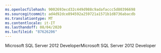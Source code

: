 ```yaml
---
ms.openlocfilehash: 9002693ecd32c449d988c9adafaccc5d80396698
ms.sourcegitcommit: ad4d92dce894592a259721a1571b1d8736abacdb
ms.translationtype: MT
ms.contentlocale: it-IT
ms.lasthandoff: 08/04/2020
ms.locfileid: "87626206"
---
```

<span data-ttu-id="7b559-101">Microsoft SQL Server 2012 Developer</span><span class="sxs-lookup"><span data-stu-id="7b559-101">Microsoft SQL Server 2012 Developer</span></span>
